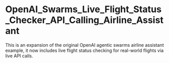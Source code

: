 # OpenAI_Swarms_Live_Flight_Status_Checker_API_Calling_Airline_Assistant
This is an expansion of the original OpenAI agentic swarms airline assistant example, it now includes live flight status checking for real-world flights via live API calls.
